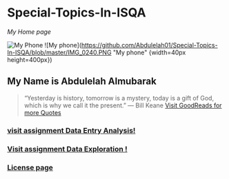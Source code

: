 # Special-Topics-In-ISQA
_My Home page_

![My Phone](https://github.com/Abdulelah01/Special-Topics-In-ISQA/blob/master/IMG_0240.PNG )
![My phone](https://github.com/Abdulelah01/Special-Topics-In-ISQA/blob/master/IMG_0240.PNG "My phone" {width=40px height=400px})
## My Name is Abdulelah Almubarak
> “Yesterday is history, tomorrow is a mystery, today is a gift of God, which is why we call it the present.”
― Bill Keane
[Visit GoodReads for more Quotes](https://www.goodreads.com/quotes/tag/hope)

### [visit assignment Data Entry Analysis!](https://github.com/Abdulelah01/Special-Topics-In-ISQA/blob/master/Data%20Entry%20Analysis.md) 
### [Visit assignment Data Exploration !](https://github.com/Abdulelah01/Special-Topics-In-ISQA/blob/master/Data%20Exploration.md)
### [License page](https://github.com/Abdulelah01/Special-Topics-In-ISQA/blob/master/LICENSE.md)

 



